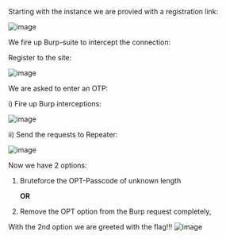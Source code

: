 Starting with the instance we are provied with a registration link:

![image](https://github.com/user-attachments/assets/105486d5-ac30-4883-af5d-8159cf935680)

We fire up Burp-suite to intercept the connection:

Register to the site:

![image](https://github.com/user-attachments/assets/0d305585-48d8-4462-8ea4-caac9909268d)

We are asked to enter an OTP:

i) Fire up Burp interceptions:

![image](https://github.com/user-attachments/assets/5e29f6af-01d9-46e4-ac65-4d0c7fdba654)

ii) Send the requests to Repeater:

![image](https://github.com/user-attachments/assets/7049daa1-5d12-4ed0-8486-7defe3b1f402)


Now we have 2 options:
1) Bruteforce the OPT-Passcode of unknown length
   
   **OR**
   
3) Remove the OPT option from the Burp request completely,

With the 2nd option we are greeted with the flag!!!
![image](https://github.com/user-attachments/assets/8cbb8018-187b-4b88-8c27-c7a238ac6b30)
